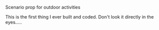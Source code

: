 Scenario prop for outdoor activities

This is the first thing I ever built and coded. Don't look it directly in the eyes.....
